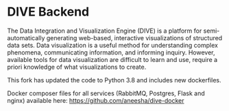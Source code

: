 DIVE Backend
=================================================
The Data Integration and Visualization Engine (DIVE) is a platform for semi-automatically generating web-based, interactive visualizations of structured data sets. Data visualization is a useful method for understanding complex phenomena, communicating information, and informing inquiry. However, available tools for data visualization are difficult to learn and use, require a priori knowledge of what visualizations to create.

This fork has updated the code to Python 3.8 and includes new dockerfiles. 

Docker composer files for all services (RabbitMQ, Postgres, Flask and nginx) available here: https://github.com/aneesha/dive-docker
